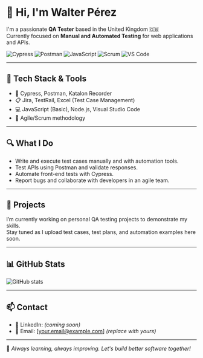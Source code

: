 # 👋 Hi, I'm Walter Pérez

I'm a passionate **QA Tester** based in the United Kingdom 🇬🇧  
Currently focused on **Manual and Automated Testing** for web applications and APIs.

![Cypress](https://img.shields.io/badge/Cypress-Testing-brightgreen)
![Postman](https://img.shields.io/badge/Postman-API--Testing-orange)
![JavaScript](https://img.shields.io/badge/JavaScript-Beginner-yellow)
![Scrum](https://img.shields.io/badge/Scrum-Agile-blue)
![VS Code](https://img.shields.io/badge/Editor-VS%20Code-007ACC)

---

## 🧰 Tech Stack & Tools
- 🧪 Cypress, Postman, Katalon Recorder
- 📋 Jira, TestRail, Excel (Test Case Management)
- 💻 JavaScript (Basic), Node.js, Visual Studio Code
- 🧠 Agile/Scrum methodology

---

## 🔍 What I Do
- Write and execute test cases manually and with automation tools.
- Test APIs using Postman and validate responses.
- Automate front-end tests with Cypress.
- Report bugs and collaborate with developers in an agile team.

---

## 🚀 Projects
I’m currently working on personal QA testing projects to demonstrate my skills.  
Stay tuned as I upload test cases, test plans, and automation examples here soon.

---

## 📊 GitHub Stats
![GitHub stats](https://github-readme-stats.vercel.app/api?username=Walt3r29&show_icons=true&theme=radical)

---

## 📫 Contact
- 💼 LinkedIn: *(coming soon)*
- 📧 Email: [your.email@example.com] *(replace with yours)*

---

🌟 *Always learning, always improving. Let's build better software together!*
